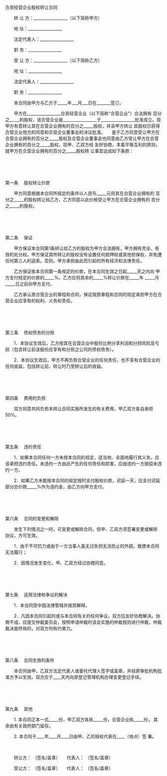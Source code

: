 



合资经营企业股权转让合同



 

　　转 让 方：_________________（以下简称甲方）

　　地 址：_________________

　　法定代表人：_________________

　　职 务：_________________　　

　　受 让 方：_________________（以下简称乙方）

　　地 址：_________________

　　法定代表人：_________________

　　职 务：_________________　　

　　本合同由甲方与乙方于_____年___月___日在_______签订。

　　甲方在_________________合资经营企业（以下简称"合营企业"）合法拥有 百分之_____的股权，该合营企业是_________________于_________________批准成立。现甲方有意转让其在合营企业拥有的百分之_____股权，并且甲方转让 其股权已获得合营企业他方的同意和合营企业董事会的决议批准。　　鉴于乙方同意受让甲方在合营企业拥有的百分之_____股权及合营企业董事会也同意由乙方受让甲方在合营企业拥有的百分之_____股权，现甲、乙双方经 友好协商，本着平等互利的原则，就甲方在合营企业拥有的百分之_____股权转 让事宜达成如下条款：

　　

　　

第一条
　股权转让价款

　　甲方同意根据本合同所规定的条件以人民币_____元将其在合营企业拥有的 百分之_____的股权转让给乙方，乙方同意以此价格受让甲方在合营企业拥有的 百分之_____的股权。

　　

　　

第二条
　保证

　　甲方保证本合同第1条转让给乙方的股权为甲方合法拥有，甲方拥有完全、有 效的处分权。甲方保证其所转让的股权没有设置任何抵押权或其他担保权，并免遭任何第三人的追索。否则，甲方承担由此而引起的所有经济和法律责任。

　　乙方保证依本合同第一条规定的价款，在本合同生效之日起_____天之内向 甲方支付规定的价款的_____%。乙方应将其余的_____%转让价款在_____年 _____月_____日之前向甲方支付。

　　乙方承认原合营企业的章程和合同，保证按原章程和合同的规定承担甲方在合营企业应享有的权利、义务和责任。

　　

　　

第三条
　债权债务的分担

　　1．本协议生效后，乙方按其在合营企业中股份比例分享利润和分担风险及亏 损（包含转让前该股份应享有和分担之公司的债权债务）。 

　　2．本协议生效后，甲方不再负担合营企业的任何责任，也不享有合营企业的 任何收益，包括转让前、转让时乃至转让后的收益。

　　

　　

第四条
　费用的负担

　　双方同意共同负担本转让合同实施所发生的有关费用，甲乙双方各自承担50%。

　　

　　

第五条
　违约责任

　　1．如果本合同任何一方未按本合同的规定，适当地、全面地履行其义务，应 该承担违约责任。未违约一方由此产生的任何责任和损害，应由违约一方赔偿未违约一方。

　　2．如果乙方未能按本合同的规定按时支付股权价款，迟延一天，应支付迟延部分总价款_____%作为违约金，由乙方向甲方支付。

　　

　　

第六条
　合同的变更和解除

　　发生下列情况之一时，可变更或解除合同，但甲、乙双方须签署变更或解除 协议，方可生效。

　　1．由于不可抗力或由于一方当事人虽无过失但无法防止的外因，致使本合同 无法履行；

　　2．因情况发生变化，甲、乙双方经过协商同意。

　　

　　

第七条
　适用法律和争议的解决

　　1．本合同受中国法律管辖并按其解释。

　　2．凡因本合同引起的或与本合同有关的任何争议，双方应友好协商解决。协商不成，应提交仲裁委员会，按照申请仲裁时该会实施的仲裁规则进行仲裁，仲裁裁决是终局的，对双方均有约束力。

　　

　　

第八条
　合同生效的条件

　　本合同由甲、乙双方法定代表人或委托代理人签字或盖章，并经原审批机构批准方予以生效。双方应于____天内向原登记管理机构办理变更登记手续。

　　

　　

第九条
　其他

　　1. 本合同正本一式_____份，甲乙双方各执_____份，合营企业执_____份， 其余由有关政府部门留存。

　　2. 本合同于____年____月____日由甲、乙的授权代表在____（地点）签 署。　　

　　

　　转让方： （签名/盖章）　　代表人： （签名/盖章）　　

　　受让方： （签名/盖章）　　代表人： （签名/盖章）
